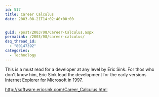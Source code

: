 ```yaml
---
id: 517
title: Career Calculus
date: 2003-08-21T14:02:40+00:00


guid: /post/2003/08/Career-Calculus.aspx
permalink: /2003/08/career-calculus/
dsq_thread_id:
  - "80147392"
categories:
  - Technology
---
```

<body xmlns="http://www.w3.org/1999/xhtml">
    <p>
        This is a must read for a developer at any level by Eric Sink. For thos who don't
        know him, Eric Sink lead the development for the early versions Internet Explorer
        for Microsoft in 1997. 
    </p>
    <p>
        <a title="http://software.ericsink.com/Career_Calculus.html" href="http://software.ericsink.com/Career_Calculus.html">http://software.ericsink.com/Career_Calculus.html</a> 
    </p>
</body>